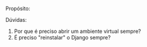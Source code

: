 Propósito:



Dúvidas:

1. Por que é preciso abrir um ambiente virtual sempre?
2. É preciso "reinstalar" o Django sempre?
